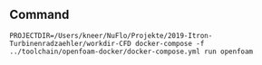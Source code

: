 
Command
---

    PROJECTDIR=/Users/kneer/NuFlo/Projekte/2019-Itron-Turbinenradzaehler/workdir-CFD docker-compose -f ../toolchain/openfoam-docker/docker-compose.yml run openfoam